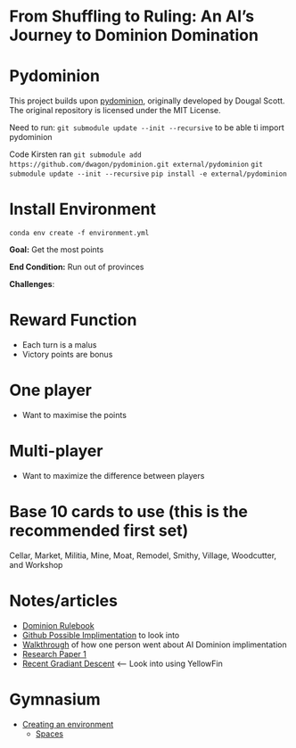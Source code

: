 # From Shuffling to Ruling: An AI’s Journey to Dominion Domination

# Pydominion
This project builds upon [pydominion](https://github.com/dwagon/pydominion), originally developed by Dougal Scott. The original repository is licensed under the MIT License.

Need to run:
`git submodule update --init --recursive` to be able ti import pydominion


Code Kirsten ran
`git submodule add https://github.com/dwagon/pydominion.git external/pydominion`
`git submodule update --init --recursive`
`pip install -e external/pydominion`


# Install Environment
`conda env create -f environment.yml`

**Goal:** Get the most points

**End Condition:** Run out of provinces

**Challenges**:

# Reward Function
- Each turn is a malus
- Victory points are bonus

# One player
- Want to maximise the points

# Multi-player
- Want to maximize the difference between players

# Base 10 cards to use (this is the recommended first set)
Cellar, Market, Militia, Mine, Moat, Remodel, Smithy, Village, Woodcutter, and Workshop


# Notes/articles
- [Dominion Rulebook](https://cdn.1j1ju.com/medias/59/e6/c2-dominion-rulebook.pdf)
- [Github Possible Implimentation](https://github.com/dwagon/pydominion/tree/main/dominion) to look into
- [Walkthrough](https://ianwdavis.com/dominion.html) of how one person went about AI Dominion implimentation
- [Research Paper 1](https://cs230.stanford.edu/projects_fall_2019/reports/26260348.pdf)
- [Recent Gradiant Descent](https://johnchenresearch.github.io/demon/?ref=ruder.io) <-- Look into using YellowFin

# Gymnasium
- [Creating an environment](https://gymnasium.farama.org/introduction/create_custom_env/)
  - [Spaces](https://gymnasium.farama.org/api/spaces/)
